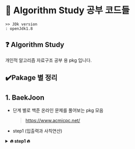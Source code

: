 # 📃 Algorithm Study 공부 코드들
```
>> JDk version
: openJdk1.8
```

## ❓ Algorithm Study
개인적 알고리즘 자료구조 공부 용 pkg 입니다.

## ✔️Pakage 별 정리

## 1. BaekJoon 
- 단계 별로 백준 온라인 문제를 풀어보는 pkg 모음
  > https://www.acmicpc.net/
- step1 (입출력과 사칙연산)
<details close>
<summary markdown="span"><b> 🔥 step1 🔥</b></summary>
<div markdown="1">
  ![image](https://user-images.githubusercontent.com/62086216/147313407-9e4e6614-2454-4792-b34f-91729989d4d1.png)
</div>
</details>

